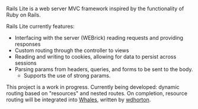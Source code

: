 Rails Lite is a web server MVC framework inspired by the functionality of Ruby on Rails.

Rails Lite currently features:
* Interfacing with the server (WEBrick) reading requests and providing responses
* Custom routing through the controller to views
* Reading and writing to cookies, allowing for data to persist across sessions
* Parsing params from headers, queries, and forms to be sent to the body.
  - Supports the use of strong params.

This project is a work in progress. Currently being developed: dynamic routing based on "resources" and nested routes. On completion, resource routing will be integrated into [Whales][whales-link], written by [wdhorton][wdhorton].


[whales-link]: https://github.com/fpcyan/whales
[wdhorton]: https://github.com/wdhorton
